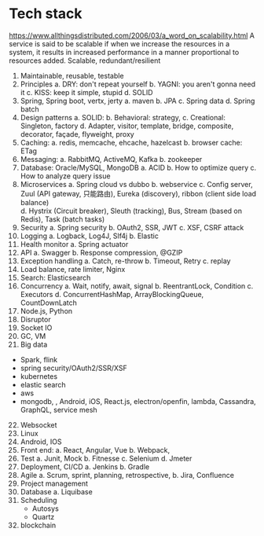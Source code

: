 Tech stack
============
https://www.allthingsdistributed.com/2006/03/a_word_on_scalability.html
A service is said to be scalable if when we increase the resources in a system, it results in increased performance in a manner proportional to resources added.
Scalable, redundant/resilient

1.	Maintainable, reusable, testable
2.	Principles
    a.	DRY: don't repeat yourself
    b.	YAGNI: you aren't gonna need it
    c.	KISS: keep it simple, stupid
    d.	SOLID
3.	Spring, Spring boot, vertx, jerty
    a.	maven
    b.	JPA
    c.	Spring data
    d.	Spring batch
4.	Design patterns
    a.	SOLID: 
    b.	Behavioral: strategy,
    c.	Creational: Singleton, factory
    d.	Adapter, visitor, template, bridge, composite, decorator, façade, flyweight, proxy
5.	Caching: 
    a.	redis, memcache, ehcache, hazelcast
    b.	browser cache: ETag
6.	Messaging: 
    a.	RabbitMQ, ActiveMQ, Kafka
    b.	zookeeper
7.	Database: Oracle/MySQL, MongoDB
    a.	ACID
    b.	How to optimize query
    c.	How to analyze query issue
8.	Microservices
    a.	Spring cloud vs dubbo
    b.	webservice
    c.	Config server, Zuul (API gateway, 只能路由), Eureka (discovery), ribbon (client side load balance)  
    d.	Hystrix (Circuit breaker), Sleuth (tracking), Bus, Stream (based on Redis), Task (batch tasks)
9.	Security
    a.	Spring security
    b.	OAuth2, SSR, JWT
    c.	XSF, CSRF attack
10.	Logging
    a.	Logback, Log4J, Slf4j
    b.	Elastic
11.	Health monitor
    a.	Spring actuator
12.	API
    a.	Swagger
    b.	Response compression, @GZIP
13.	Exception handling
    a.	Catch, re-throw
    b.	Timeout, Retry
    c.	replay
14.	Load balance, rate limiter, Nginx
15.	Search: Elasticsearch
16.	Concurrency
    a.	Wait, notify, await, signal
    b.	ReentrantLock, Condition
    c.	Executors
    d.	ConcurrentHashMap, ArrayBlockingQueue, CountDownLatch
17.	Node.js, Python
18.	Disruptor
19.	Socket IO
20.	GC, VM
21.	Big data
  - Spark, flink
  - spring security/OAuth2/SSR/XSF
  - kubernetes
  - elastic search
  - aws
  - mongodb, , Android, iOS, React.js, electron/openfin, lambda, Cassandra, GraphQL, service mesh
22.	Websocket
23.	Linux
24.	Android, IOS
25.	Front end:
    a.	React, Angular, Vue
    b.	Webpack, 
26.	Test
    a.	Junit, Mock
    b.	Fitnesse
    c.	Selenium
    d.	Jmeter
27.	Deployment, CI/CD
    a.	Jenkins
    b.	Gradle
28.	Agile
    a.	Scrum, sprint, planning, retrospective, 
    b.	Jira, Confluence
29.	Project management
30.	Database
    a.	Liquibase
31.	Scheduling
    - Autosys
    - Quartz
32. blockchain





